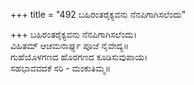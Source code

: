 +++
title = "492 ಬಹಿರಂತರೈಕ್ಯವನು ನೆನಪಿಗಾಗಿಸಲೆಂದು"

+++
ಬಹಿರಂತರೈಕ್ಯವನು ನೆನಪಿಗಾಗಿಸಲೆಂದು।  
ವಿಹಿತಮ್ ಆಚಮನಾರ್ಘ್ಯ ಪೂಜೆ ನೈವೇದ್ಯ॥  
ಗುಹೆಯೊಳಗಣದ ಹೊರಗಣದ ಕೂಡಿಸುವುಪಾಯ।  
ಸಹಭಾವವದಕೆ ಸರಿ - ಮಂಕುತಿಮ್ಮ॥  
